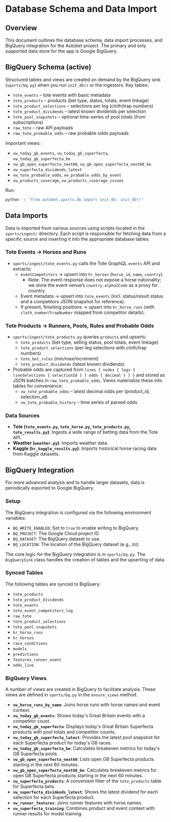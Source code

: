 # Database Schema and Data Import

## Overview

This document outlines the database schema, data import processes, and BigQuery integration for the Autobet project. The primary and only supported data store for the app is Google BigQuery.

## BigQuery Schema (active)

Structured tables and views are created on demand by the BigQuery sink (`sports/bq.py`) when you run `init_db()` or the ingestors. Key tables:

- `tote_events` – tote events with basic metadata
- `tote_products` – products (bet type, status, totals, event linkage)
- `tote_product_selections` – selections per leg (cloth/trap numbers)
- `tote_product_dividends` – latest known dividends per selection
- `tote_pool_snapshots` – optional time-series of pool totals (from subscriptions)
- `raw_tote` – raw API payloads
- `raw_tote_probable_odds` – raw probable odds payloads

Important views:

- `vw_today_gb_events`, `vw_today_gb_superfecta`, `vw_today_gb_superfecta_be`
- `vw_gb_open_superfecta_next60`, `vw_gb_open_superfecta_next60_be`
- `vw_superfecta_dividends_latest`
- `vw_tote_probable_odds`, `vw_probable_odds_by_event`
- `vw_products_coverage`, `vw_products_coverage_issues`

Run:

```bash
python -c "from autobet.sports.db import init_db; init_db()"
```

<!-- Removed legacy local DB references; project is BigQuery-first. -->

## Data Imports

Data is imported from various sources using scripts located in the `sports/ingest/` directory. Each script is responsible for fetching data from a specific source and inserting it into the appropriate database tables.

### Tote Events → Horses and Runs

- `sports/ingest/tote_events.py` calls the Tote GraphQL `events` API and extracts:
  - `eventCompetitors` → upsert into `hr_horses` (`horse_id`, `name`, `country`).
    - Note: The event response does not expose a horse nationality; we store the event venue’s `country.alpha2Code` as a proxy for country.
  - Event metadata → upsert into `tote_events` (incl. status/result status and a competitors JSON snapshot for reference).
  - If present, finishing positions → upsert into `hr_horse_runs` (with `cloth_number`/`trapNumber` mapped from competitor details).

### Tote Products → Runners, Pools, Rules and Probable Odds

- `sports/ingest/tote_products.py` queries `products` and upserts:
  - `tote_products` (bet type, selling status, pool totals, event linkage)
  - `tote_product_selections` (per-leg selections with cloth/trap numbers)
  - `tote_bet_rules` (min/max/increment)
  - `tote_product_dividends` (latest known dividends)
- Probable odds are captured from `lines { nodes { legs { lineSelections { selectionId } } odds { decimal } } }` and stored as JSON batches in `raw_tote_probable_odds`. Views materialize these into tables for convenience:
  - `vw_tote_probable_odds` – latest decimal odds per (product_id, selection_id)
  - `vw_tote_probable_history` – time series of parsed odds

### Data Sources

*   **Tote (`tote_events.py`, `tote_horse.py`, `tote_products.py`, `tote_results.py`)**: Ingests a wide range of betting data from the Tote API.
*   **Weather (`weather.py`)**: Imports weather data.
*   **Kaggle (`hr_kaggle_results.py`)**: Imports historical horse racing data from Kaggle datasets.

## BigQuery Integration

For more advanced analysis and to handle larger datasets, data is periodically exported to Google BigQuery.

### Setup

The BigQuery integration is configured via the following environment variables:

*   `BQ_WRITE_ENABLED`: Set to `true` to enable writing to BigQuery.
*   `BQ_PROJECT`: The Google Cloud project ID.
*   `BQ_DATASET`: The BigQuery dataset to use.
*   `BQ_LOCATION`: The location of the BigQuery dataset (e.g., `EU`).

The core logic for the BigQuery integration is in `sports/bq.py`. The `BigQuerySink` class handles the creation of tables and the upserting of data.

### Synced Tables

The following tables are synced to BigQuery:

*   `tote_products`
*   `tote_product_dividends`
*   `tote_events`
*   `tote_event_competitors_log`
*   `raw_tote`
*   `tote_product_selections`
*   `tote_pool_snapshots`
*   `hr_horse_runs`
*   `hr_horses`
*   `race_conditions`
*   `models`
*   `predictions`
*   `features_runner_event`
*   `odds_live`

### BigQuery Views

A number of views are created in BigQuery to facilitate analysis. These views are defined in `sports/bq.py` in the `ensure_views` method.

*   **`vw_horse_runs_by_name`**: Joins horse runs with horse names and event context.
*   **`vw_today_gb_events`**: Shows today's Great Britain events with a competitor count.
*   **`vw_today_gb_superfecta`**: Displays today's Great Britain Superfecta products with pool totals and competitor counts.
*   **`vw_today_gb_superfecta_latest`**: Provides the latest pool snapshot for each Superfecta product for today's GB races.
*   **`vw_today_gb_superfecta_be`**: Calculates breakeven metrics for today's GB Superfecta pools.
*   **`vw_gb_open_superfecta_next60`**: Lists open GB Superfecta products starting in the next 60 minutes.
*   **`vw_gb_open_superfecta_next60_be`**: Calculates breakeven metrics for open GB Superfecta products starting in the next 60 minutes.
*   **`vw_superfecta_products`**: A convenient filter of the `tote_products` table for Superfecta bets.
*   **`vw_superfecta_dividends_latest`**: Shows the latest dividend for each selection for each Superfecta product.
*   **`vw_runner_features`**: Joins runner features with horse names.
*   **`vw_superfecta_training`**: Combines product and event context with runner results for model training.
